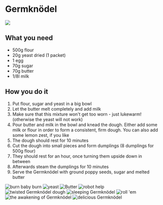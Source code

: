 # Germknödel

![](../images/germknödel/p1000368.jpg)

## What you need

- 500g flour
- 20g yeast dried (1 packet)
- 1 egg
- 70g sugar
- 70g butter
- 1/8l milk

## How you do it

1. Put flour, sugar and yeast in a big bowl
2. Let the butter melt completely and add milk
3. Make sure that this mixture won't get too worn - just lukewarm! (otherwise the yeast will not work)
4. Pour butter and milk in the bowl and knead the dough. Either add some milk or flour in order to form a consistent, firm dough. You can also add some lemon zest, if you like
5. The dough should rest for 10 minutes
6. Cut the dough into small pieces and form dumplings (8 dumplings for 500g flour)
7. They should rest for an hour, once turning them upside down in between
8. Afterwards steam the dumplings for 10 minutes
9. Serve the Germknödel with ground poppy seeds, sugar and melted butter

![burn baby burn](../images/germknödel/p1000354.jpg) ![yeast](../images/germknödel/p1000356.jpg) ![Butter](../images/germknödel/p1000358.jpg) ![robot help](../images/germknödel/p1000359.jpg) ![twisted Germknödel dough](../images/germknödel/p1000360.jpg) ![sleeping Germknödel](../images/germknödel/p1000361.jpg) ![roll 'em](../images/germknödel/p1000363.jpg) ![the awakening of Germknödel](../images/germknödel/p1000364.jpg) ![delicious Germknödel](../images/germknödel/p1000369.jpg)

